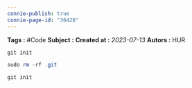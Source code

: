 ```yaml
---
connie-publish: true
connie-page-id: "36428"
---
```


**Tags :** #Code
**Subject :**
**Created at :** *2023-07-13*
**Autors :** HUR


```powershell
git init

sudo rm -rf .git

git init
```

